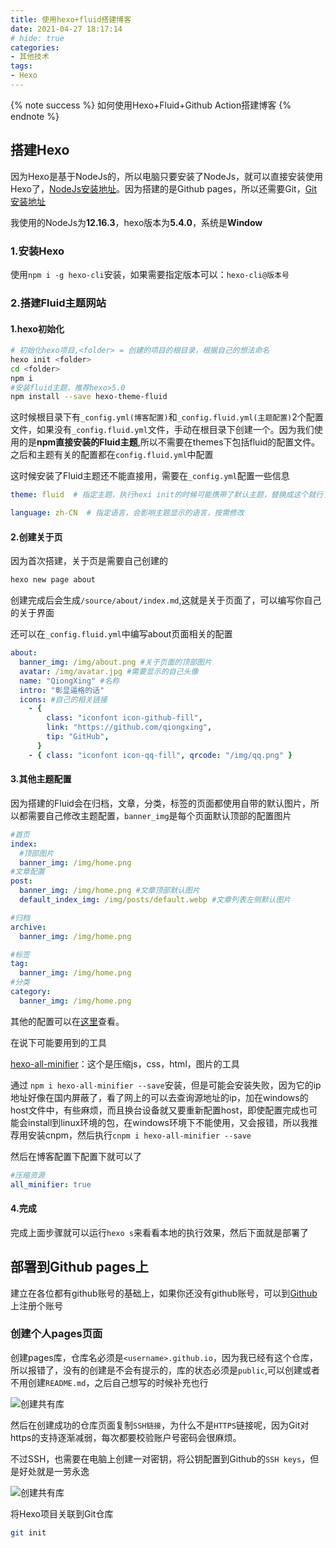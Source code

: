 ```yaml
---
title: 使用hexo+fluid搭建博客
date: 2021-04-27 18:17:14
# hide: true
categories:
- 其他技术
tags: 
- Hexo
---
```


{% note success %}
如何使用Hexo+Fluid+Github Action搭建博客
{% endnote %}

<!-- more -->

## 搭建Hexo

因为Hexo是基于NodeJs的，所以电脑只要安装了NodeJs，就可以直接安装使用Hexo了，[NodeJs安装地址](http://nodejs.cn/download/)。因为搭建的是Github pages，所以还需要Git，[Git安装地址](https://git-scm.com/downloads)

我使用的NodeJs为**12.16.3**，hexo版本为**5.4.0**，系统是**Window**

### 1.安装Hexo

使用`npm i -g hexo-cli`安装，如果需要指定版本可以：`hexo-cli@版本号`

### 2.搭建Fluid主题网站

#### 1.hexo初始化

``` bash
# 初始化hexo项目,<folder> = 创建的项目的根目录，根据自己的想法命名
hexo init <folder>
cd <folder>
npm i
#安装fluid主题，推荐hexo>5.0
npm install --save hexo-theme-fluid
```

这时候根目录下有`_config.yml(博客配置)`和`_config.fluid.yml(主题配置)`2个配置文件，如果没有`_config.fluid.yml`文件，手动在根目录下创建一个。因为我们使用的是**npm直接安装的Fluid主题**,所以不需要在themes下包括fluid的配置文件。之后和主题有关的配置都在`config.fluid.yml`中配置

这时候安装了Fluid主题还不能直接用，需要在`_config.yml`配置一些信息

```yaml
theme: fluid  # 指定主题，执行hexi init的时候可能携带了默认主题，替换成这个就行了

language: zh-CN  # 指定语言，会影响主题显示的语言，按需修改
```

#### 2.创建关于页

因为首次搭建，关于页是需要自己创建的

```sh
hexo new page about
```

创建完成后会生成`/source/about/index.md`,这就是关于页面了，可以编写你自己的关于界面

还可以在`_config.fluid.yml`中编写about页面相关的配置

```yaml
about:
  banner_img: /img/about.png #关于页面的顶部图片
  avatar: /img/avatar.jpg #需要显示的自己头像
  name: "QiongXing" #名称
  intro: "彰显逼格的话"
  icons: #自己的相关链接
    - {
        class: "iconfont icon-github-fill",
        link: "https://github.com/qiongxing",
        tip: "GitHub",
      }
    - { class: "iconfont icon-qq-fill", qrcode: "/img/qq.png" }
```

#### 3.其他主题配置

因为搭建的Fluid会在归档，文章，分类，标签的页面都使用自带的默认图片，所以都需要自己修改主题配置，`banner_img`是每个页面默认顶部的配置图片

```yaml
#首页
index:
  #顶部图片
  banner_img: /img/home.png
#文章配置
post:
  banner_img: /img/home.png #文章顶部默认图片
  default_index_img: /img/posts/default.webp #文章列表左侧默认图片

#归档
archive:
  banner_img: /img/home.png

#标签
tag:
  banner_img: /img/home.png
#分类
category:
  banner_img: /img/home.png
```

其他的配置可以在[这里](https://hexo.fluid-dev.com/docs/guide/#%E5%85%B3%E4%BA%8E%E6%8C%87%E5%8D%97)查看。

在说下可能要用到的工具

[hexo-all-minifier](https://github.com/chenzhutian/hexo-all-minifier)：这个是压缩js，css，html，图片的工具

 通过 `npm i hexo-all-minifier --save`安装，但是可能会安装失败，因为它的ip地址好像在国内屏蔽了，看了网上的可以去查询源地址的ip，加在windows的host文件中，有些麻烦，而且换台设备就又要重新配置host，即使配置完成也可能会install到linux环境的包，在windows环境下不能使用，又会报错，所以我推荐用安装cnpm，然后执行`cnpm i hexo-all-minifier --save`

然后在博客配置下配置下就可以了

```yaml
#压缩资源
all_minifier: true
```

#### 4.完成

完成上面步骤就可以运行`hexo s`来看看本地的执行效果，然后下面就是部署了

## 部署到Github pages上

建立在各位都有github账号的基础上，如果你还没有github账号，可以到[Github](https://github.com/)上注册个账号

### 创建个人pages页面

创建pages库，仓库名必须是`<username>.github.io`，因为我已经有这个仓库，所以报错了，没有的创建是不会有提示的，库的状态必须是`public`,可以创建或者不用创建`README.md`，之后自己想写的时候补充也行

![创建共有库](https://cdn.jsdelivr.net/gh/qiongxing/qiongxing.github.io@main/source/img/posts/2021/git-create-repo.png)

然后在创建成功的仓库页面复制`SSH链接`，为什么不是`HTTPS`链接呢，因为Git对https的支持逐渐减弱，每次都要校验账户号密码会很麻烦。

不过SSH，也需要在电脑上创建一对密钥，将公钥配置到Github的`SSH keys`，但是好处就是一劳永逸

![创建共有库](https://cdn.jsdelivr.net/gh/qiongxing/qiongxing.github.io@main/source/img/posts/2021/git-ssh.png)

将Hexo项目关联到Git仓库

```sh
git init
```
